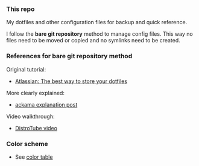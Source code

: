 ### This repo

My dotfiles and other configuration files for backup and quick reference.

I follow the **bare git repository** method to manage config files. This way no files need to be moved or copied and no symlinks need to be created.

### References for bare git repository method

Original tutorial:
* [Atlassian: The best way to store your dotfiles](https://www.atlassian.com/git/tutorials/dotfiles)

More clearly explained:
* [ackama explanation post](https://www.ackama.com/blog/posts/the-best-way-to-store-your-dotfiles-a-bare-git-repository-explained)

Video walkthrough:
* [DistroTube video](https://www.youtube.com/watch?v=tBoLDpTWVOM)

### Color scheme

* See [color table](https://htmlpreview.github.io/?https://github.com/tuurep/dotfiles/blob/master/.github/colortable.html)
